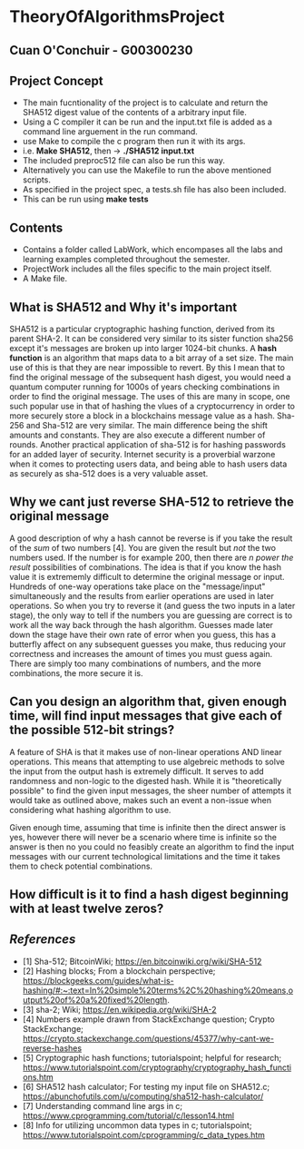 # TheoryOfAlgorithmsProject
## Cuan O'Conchuir - G00300230
## Project Concept
 - The main fucntionality of the project is to calculate and return the SHA512 digest value of the contents of a arbitrary input file.
 - Using a C compiler it can be run and the input.txt file is added as a command line arguement in the run command.
 - use Make to compile the c program then run it with its args.
 - i.e. **Make SHA512**, then -> **./SHA512 input.txt**
 - The included preproc512 file can also be run this way.
 - Alternatively you can use the Makefile to run the above mentioned scripts.
 - As specified in the project spec, a tests.sh file has also been included.
 - This can be run using **make tests**

## Contents
 - Contains a folder called LabWork, which encompases all the labs and learning examples completed throughout the semester.
 - ProjectWork includes all the files specific to the main project itself.
 - A Make file.

## What is SHA512 and Why it's important

SHA512 is a particular cryptographic hashing function,  derived from its parent SHA-2. It can be considered very similar to its sister function sha256 except it's messages are broken up into larger 1024-bit chunks. A **hash function** is an algorithm that maps data to a bit array of a set size. The main use of this is that they are near impossible to revert. By this I mean that to find the original message of the subsequent hash digest, you would need a quantum computer running for 1000s of years checking combinations in order to find the original message. The uses of this are many in scope, one such popular use in that of hashing the vlues of a cryptocurrency in order to more securely store a block in a blockchains message value as a hash. Sha-256 and Sha-512 are very similar. The main difference being the shift amounts and constants. They are also execute a different number of rounds. Another practical application of sha-512 is for hashing passwords for an added layer of security. Internet security is a proverbial warzone when it comes to protecting users data, and being able to hash users data as securely as sha-512 does is a very valuable asset.

## Why we cant just reverse SHA-512 to retrieve the original message

A good description of why a hash cannot be reverse is if you take the result of the *sum* of two numbers [4]. You are given the result but *not* the two numbers used. If the number is for example 200, then there are *n power the result* possibilities of combinations. The idea is that if you know the hash value it is extrememly difficult to determine the original message or input. Hundreds of one-way operations take place on the "message/input" simultaneously and the results from earlier operations are used in later operations. So when you try to reverse it (and guess the two inputs in a later stage), the only way to tell if the numbers you are guessing are correct is to work all the way back through the hash algorithm. Guesses made later down the stage have their own rate of error when you guess, this has a butterfly affect on any subsequent guesses you make, thus reducing your correctness and increases the amount of times you must guess again. There are simply too many combinations of numbers, and the more combinations, the more secure it is.

## Can you design an algorithm that, given enough time, will find input messages that give each of the possible 512-bit strings?

A feature of SHA is that it makes use of non-linear operations AND linear operations. This means that attempting to use algebreic methods to solve the input from the output hash is extremely difficult. It serves to add randomness and non-logic to the digested hash. While it is "theoretically possible" to find the given input messages, the sheer number of attempts it would take as outlined above, makes such an event a non-issue when considering what hashing algorithm to use.
  
Given enough time, assuming that time is infinite then the direct answer is yes, however there will never be a scenario where time is infinite so the answer is then no you could no feasibly create an algorithm to find the input messages with our current technological limitations and the time it takes them to check potential combinations.

## How difficult is it to find a hash digest beginning with at least twelve zeros?





## *References*
 - [1] Sha-512; BitcoinWiki; https://en.bitcoinwiki.org/wiki/SHA-512
 - [2] Hashing blocks; From a blockchain perspective; https://blockgeeks.com/guides/what-is-hashing/#:~:text=In%20simple%20terms%2C%20hashing%20means,output%20of%20a%20fixed%20length.
 - [3]  sha-2; Wiki; https://en.wikipedia.org/wiki/SHA-2
 - [4] Numbers example drawn from StackExchange question; Crypto StackExchange; https://crypto.stackexchange.com/questions/45377/why-cant-we-reverse-hashes
 - [5] Cryptographic hash functions; tutorialspoint; helpful for research;  https://www.tutorialspoint.com/cryptography/cryptography_hash_functions.htm
 - [6] SHA512 hash calculator; For testing my input file on SHA512.c; https://abunchofutils.com/u/computing/sha512-hash-calculator/
 - [7] Understanding command line args in c; https://www.cprogramming.com/tutorial/c/lesson14.html
 - [8] Info for utilizing uncommon data types in c; tutorialspoint; https://www.tutorialspoint.com/cprogramming/c_data_types.htm
